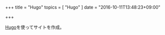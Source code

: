 +++
title = "Hugo"
topics = [
  "Hugo"
]
date = "2016-10-11T13:48:23+09:00"

+++

[Hugo](https://gohugo.io/)を使ってサイトを作成。
